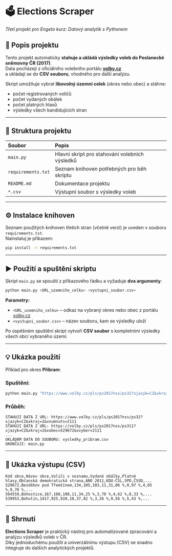 # 🗳️ Elections Scraper
*Třetí projekt pro Engeto kurz: Datový analytik s Pythonem*  

## 📘 Popis projektu
Tento projekt automaticky **stahuje a ukládá výsledky voleb do Poslanecké sněmovny ČR (2017)**.  
Data pocházejí z oficiálního volebního portálu **[volby.cz](https://www.volby.cz/pls/ps2017nss/ps3?xjazyk=CZ)**  
a ukládají se do **CSV souboru**, vhodného pro další analýzu.  

Skript umožňuje vybrat **libovolný územní celek** (okres nebo obec) a stáhne:  
- počet registrovaných voličů  
- počet vydaných obálek  
- počet platných hlasů  
- výsledky všech kandidujících stran  

---

## 🧩 Struktura projektu
| Soubor | Popis |
|:--------|:-------|
| `main.py` | Hlavní skript pro stahování volebních výsledků |
| `requirements.txt` | Seznam knihoven potřebných pro běh skriptu |
| `README.md` | Dokumentace projektu |
| `*.csv` | Výstupní soubor s výsledky voleb |

---

## ⚙️ Instalace knihoven
Seznam použitých knihoven třetích stran (včetně verzí) je uveden v souboru `requirements.txt`.  
Nainstaluj je příkazem:
```bash
pip install -r requirements.txt
```

---

## ▶️ Použití a spuštění skriptu
Skript `main.py` se spouští z příkazového řádku a vyžaduje **dva argumenty**:

```bash
python main.py <URL_uzemniho_celku> <vystupni_soubor.csv>
```

**Parametry:**
- `<URL_uzemniho_celku>` – odkaz na vybraný okres nebo obec z portálu [volby.cz](https://www.volby.cz)  
- `<vystupni_soubor.csv>` – název souboru, kam se výsledky uloží  

Po úspěšném spuštění skript vytvoří **CSV soubor** s kompletními výsledky všech obcí vybraného území.

---

## 💡 Ukázka použití
Příklad pro okres **Příbram**:

### Spuštění:
```bash
python main.py "https://www.volby.cz/pls/ps2017nss/ps32?xjazyk=CZ&xkraj=2&xnumnuts=2111" vysledky_pribram.csv
```

### Průběh:
```
STAHUJI DATA Z URL: https://www.volby.cz/pls/ps2017nss/ps32?xjazyk=CZ&xkraj=2&xnumnuts=2111
STAHUJI DATA Z URL: https://volby.cz/pls/ps2017nss/ps311?xjazyk=CZ&xkraj=2&xobec=529672&xvyber=2111
...
UKLÁDÁM DATA DO SOUBORU: vysledky_pribram.csv
UKONČUJI: main.py
```

---

## 🧾 Ukázka výstupu (CSV)
```csv
Kód obce,Název obce,Voliči v seznamu,Vydané obálky,Platné hlasy,Občanská demokratická strana,ANO 2011,KDU-ČSL,SPD,ČSSD,...
529672,Bezděkov pod Třemšínem,134,105,103,11,31,06 %,0,97 %,4,85 %,9,70 %,...
564559,Bohostice,167,108,108,11,34,25 %,3,70 %,4,62 %,8,33 %,...
539953,Bohutín,1417,925,920,10,37,82 %,3,26 %,9,56 %,5,43 %,...
```

---

## 🧠 Shrnutí  
**Elections Scraper** je praktický nástroj pro automatizované zpracování a analýzu výsledků voleb v ČR.  
Díky jednoduchému použití a univerzálnímu výstupu (CSV) se snadno integruje do dalších analytických projektů.
